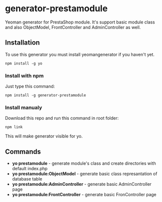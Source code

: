 # generator-prestamodule
Yeoman generator for PrestaShop module. It's support basic module class and also ObjectModel, FrontController and AdminController as well.

## Installation

To use this generator you must install yeomangenerator if you haven't yet.

`npm install -g yo`

### Install with npm

Just type this command:

`npm install -g generator-prestamodule`

### Install manualy

Download this repo and run this command in root folder:

`npm link`

This will make generator visible for yo.

## Commands

- **yo prestamodule** - generate module's class and create directories with default index.php
- **yo prestamodule:ObjectModel** - generate basic class represantation of database table
- **yo prestamodule:AdminController** - generate basic AdminController page
- **yo prestamodule:FrontController** - generate basic FronController page
